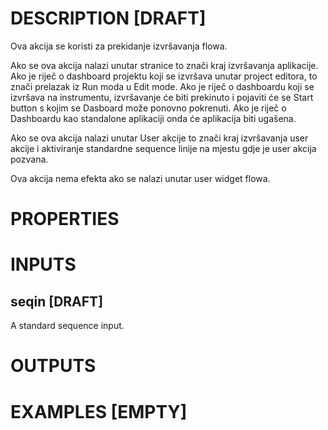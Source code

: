 # DESCRIPTION [DRAFT]

Ova akcija se koristi za prekidanje izvršavanja flowa.

Ako se ova akcija nalazi unutar stranice to znači kraj izvršavanja aplikacije. Ako je riječ o dashboard projektu koji se izvršava unutar project editora, to znači prelazak iz Run moda u Edit mode. Ako je riječ o dashboardu koji se izvršava na instrumentu, izvršavanje će biti prekinuto i pojaviti će se Start button s kojim se Dasboard može ponovno pokrenuti. Ako je riječ o Dashboardu kao standalone aplikaciji onda će aplikacija biti ugašena.

Ako se ova akcija nalazi unutar User akcije to znači kraj izvršavanja user akcije i aktiviranje standardne sequence linije na mjestu gdje je user akcija pozvana.

Ova akcija nema efekta ako se nalazi unutar user widget flowa.

# PROPERTIES

# INPUTS

## seqin [DRAFT]

A standard sequence input.

# OUTPUTS

# EXAMPLES [EMPTY]


